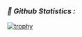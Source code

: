 <h3><b><i>🥰 Github Statistics :</i></b></h3>

<a href="https://github.com/MUHIB-143"><img title="trophy" src="https://github-profile-trophy.vercel.app/?username=MUHIB-143&theme=monokai"></a>

 
